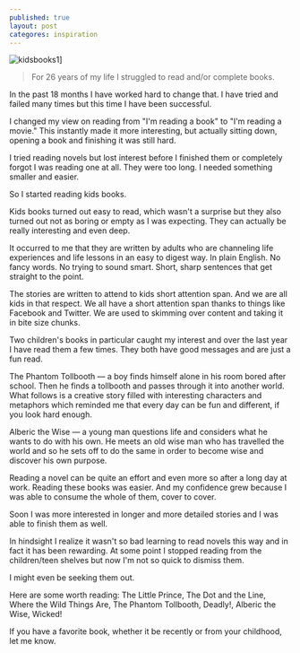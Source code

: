 ```yaml
---
published: true
layout: post
categores: inspiration
---
```


![kidsbooks1](https://cloud.githubusercontent.com/assets/1730420/6816335/128e4be2-d2e6-11e4-9585-b517eee8cd39.jpg)]

> For 26 years of my life I struggled to read and/or complete books.

In the past 18 months I have worked hard to change that. I have tried and failed many times but this time I have been successful.

I changed my view on reading from "I'm reading a book" to "I'm reading a movie." This instantly made it more interesting, but actually sitting down, opening a book and finishing it was still hard.

I tried reading novels but lost interest before I finished them or completely forgot I was reading one at all. They were too long. I needed something smaller and easier.

So I started reading kids books.

Kids books turned out easy to read, which wasn't a surprise but they also turned out not as boring or empty as I was expecting. They can actually be really interesting and even deep.

It occurred to me that they are written by adults who are channeling life experiences and life lessons in an easy to digest way. In plain English. No fancy words. No trying to sound smart. Short, sharp sentences that get straight to the point.

The stories are written to attend to kids short attention span. And we are all kids in that respect. We all have a short attention span thanks to things like Facebook and Twitter. We are used to skimming over content and taking it in bite size chunks.

Two children's books in particular caught my interest and over the last year I have read them a few times. They both have good messages and are just a fun read.

The Phantom Tollbooth ― a boy finds himself alone in his room bored after school. Then he finds a tollbooth and passes through it into another world. What follows is a creative story filled with interesting characters and metaphors which reminded me that every day can be fun and different, if you look hard enough.

Alberic the Wise ― a young man questions life and considers what he wants to do with his own. He meets an old wise man who has travelled the world and so he sets off to do the same in order to become wise and discover his own purpose.

Reading a novel can be quite an effort and even more so after a long day at work. Reading these books was easier. And my confidence grew because I was able to consume the whole of them, cover to cover.

Soon I was more interested in longer and more detailed stories and I was able to finish them as well.

In hindsight I realize it wasn't so bad learning to read novels this way and in fact it has been rewarding. At some point I stopped reading from the children/teen shelves but now I'm not so quick to dismiss them.

I might even be seeking them out.

Here are some worth reading: The Little Prince, The Dot and the Line, Where the Wild Things Are, The Phantom Tollbooth, Deadly!, Alberic the Wise, Wicked!

If you have a favorite book, whether it be recently or from your childhood, let me know.
